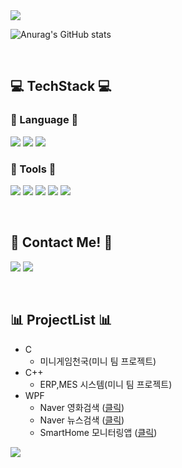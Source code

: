 

  <a href="https://github.com/Jitae9605">
    <img src="https://capsule-render.vercel.app/api?type=waving&color=30A9DE&fontColor=000000&height=280&section=header&text=Hi!%20I'm%20Jitae9605&fontSize=50"/>
  </a>

<br/>
  
![Anurag's GitHub stats](https://github-readme-stats.vercel.app/api?username=Jitae9605&show_icons=true&theme=radical)

  <br/>
  
## :computer: TechStack :computer:

### :book: Language :book:

<img src="https://img.shields.io/badge/C_Languge-A8B9CC?style=flat-square&logo=C&logoColor=white"/> <img src="https://img.shields.io/badge/C++-00599C?style=flat-square&logo=cplusplus&logoColor=white"/> <img src="https://img.shields.io/badge/C%23-239120C?style=flat-square&logo=CSharp&logoColor=white"/> 
  
  
### :hammer: Tools :wrench:

  <img src="https://img.shields.io/badge/Github-181717?style=flat-square&logo=github&logoColor=white"/> <img src="https://img.shields.io/badge/Git-F05032?style=flat-square&logo=git&logoColor=white"/> <img src="https://img.shields.io/badge/Visual Studio-5C2D91?style=flat-square&logo=visualstudio&logoColor=white"/> <img src="https://img.shields.io/badge/MSSQL_Server-CC2927?style=flat-square&logo=microsoftsqlserver&logoColor=white"/> <img src="https://img.shields.io/badge/.Net%20FramWork-512BD4?style=flat-square&logo=dotnet&logoColor=white"/> 
  
<br/>  
   
## 💌 Contact Me! 💌

<a href="mailto:dlwlxo3819@naver.com"><img src="https://img.shields.io/badge/Naver-03C75A?style=flat-square&logo=Naver&logoColor=white"/></a> <a href="mailto:lyj95123@gmail.com"><img src="https://img.shields.io/badge/Gmail-EA4335?style=flat-square&logo=Gmail&logoColor=white"/></a>

<br/>  

## :bar_chart: ProjectList :bar_chart:
 - C
   - 미니게임천국(미니 팀 프로젝트)
 - C++
   - ERP,MES 시스템(미니 팀 프로젝트)
 - WPF 
   - Naver 영화검색 ([클릭](https://github.com/Jitae9605/StudyWPF/tree/main/portfolio#naver-%EC%98%81%ED%99%94%EA%B2%80%EC%83%89-%EC%9D%B4%EC%A0%84%EC%9C%BC%EB%A1%9C))
   - Naver 뉴스검색 ([클릭](https://github.com/Jitae9605/StudyWPF/tree/main/portfolio#naver-%EB%89%B4%EC%8A%A4%EA%B2%80%EC%83%89-%EC%9D%B4%EC%A0%84%EC%9C%BC%EB%A1%9C))
   - SmartHome 모니터링앱 ([클릭](https://github.com/Jitae9605/StudyWPF/tree/main/portfolio#smarthome-%EB%AA%A8%EB%8B%88%ED%84%B0%EB%A7%81%EC%95%B1-%EC%9D%B4%EC%A0%84%EC%9C%BC%EB%A1%9C))
  
<a href="https://github.com/Jitae9605">
  <img src="https://capsule-render.vercel.app/api?type=waving&color=EFDC05&fontColor=FFFFFF&height=250&section=footer&fontSize=50"/>
  </a>

